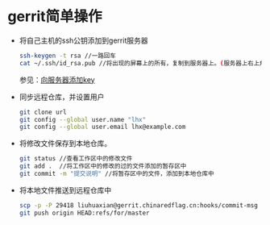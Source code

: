 # gerrit简单操作

- 将自己主机的ssh公钥添加到gerrit服务器

  ```bash
  ssh-keygen -t rsa //一路回车
  cat ~/.ssh/id_rsa.pub //将出现的屏幕上的所有，复制到服务器上。(服务器上右上角设置按钮下ssh key)
  ```

  参见：[向服务器添加key](https://blog.csdn.net/zhoulw_25/article/details/83787262)

- 同步远程仓库，并设置用户

  ```bash
  git clone url
  git config --global user.name "lhx"
  git config --global user.email lhx@example.com
  ```

- 将修改文件保存到本地仓库。

  ```bash
  git status //查看工作区中的修改文件
  git add .  //将工作区中的修改的过的文件添加的暂存区中
  git commit -m "提交说明" //将暂存区中的文件，添加到本地仓库中
  ```

- 将本地文件推送到远程仓库中

  ```bash
  scp -p -P 29418 liuhuaxian@gerrit.chinaredflag.cn:hooks/commit-msg "test1/.git/hooks/"
  git push origin HEAD:refs/for/master
  ```

  